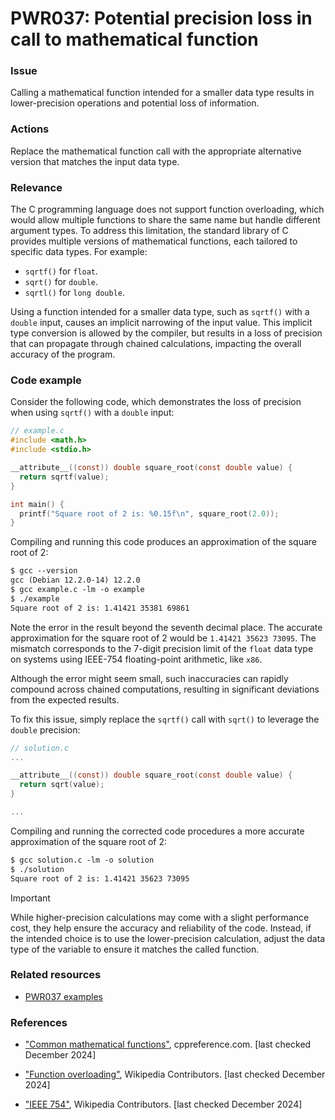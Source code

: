 # PWR037: Potential precision loss in call to mathematical function

### Issue

Calling a mathematical function intended for a smaller data type results in
lower-precision operations and potential loss of information.

### Actions

Replace the mathematical function call with the appropriate alternative version
that matches the input data type.

### Relevance

The C programming language does not support function overloading, which would
allow multiple functions to share the same name but handle different argument
types. To address this limitation, the standard library of C provides multiple
versions of mathematical functions, each tailored to specific data types. For
example:

- `sqrtf()` for `float`.
- `sqrt()` for `double`.
- `sqrtl()` for `long double`.

Using a function intended for a smaller data type, such as `sqrtf()` with a
`double` input, causes an implicit narrowing of the input value. This implicit
type conversion is allowed by the compiler, but results in a loss of precision
that can propagate through chained calculations, impacting the overall accuracy
of the program.

### Code example

Consider the following code, which demonstrates the loss of precision when
using `sqrtf()` with a `double` input:

```c
// example.c
#include <math.h>
#include <stdio.h>

__attribute__((const)) double square_root(const double value) {
  return sqrtf(value);
}

int main() {
  printf("Square root of 2 is: %0.15f\n", square_root(2.0));
}
```

Compiling and running this code produces an approximation of the square root of
2:

```txt
$ gcc --version    
gcc (Debian 12.2.0-14) 12.2.0
$ gcc example.c -lm -o example
$ ./example
Square root of 2 is: 1.41421 35381 69861
```

Note the error in the result beyond the seventh decimal place. The accurate
approximation for the square root of 2 would be `1.41421 35623 73095`. The
mismatch corresponds to the 7-digit precision limit of the `float` data type on
systems using IEEE-754 floating-point arithmetic, like `x86`.

Although the error might seem small, such inaccuracies can rapidly compound
across chained computations, resulting in significant deviations from the
expected results.

To fix this issue, simply replace the `sqrtf()` call with `sqrt()` to leverage
the `double` precision:

```c
// solution.c
...

__attribute__((const)) double square_root(const double value) {
  return sqrt(value);
}

...
```

Compiling and running the corrected code procedures a more accurate
approximation of the square root of 2:

```txt
$ gcc solution.c -lm -o solution
$ ./solution
Square root of 2 is: 1.41421 35623 73095
```

> [!IMPORTANT]
> While higher-precision calculations may come with a slight performance cost,
> they help ensure the accuracy and reliability of the code. Instead, if the
> intended choice is to use the lower-precision calculation, adjust the data
> type of the variable to ensure it matches the called function.

### Related resources

- [PWR037
  examples](https://github.com/codee-com/open-catalog/tree/main/Checks/PWR037/)

### References

- ["Common mathematical
functions"](https://en.cppreference.com/w/c/numeric/math), cppreference.com.
[last checked December 2024]

- ["Function overloading"](https://en.wikipedia.org/wiki/Function_overloading),
Wikipedia Contributors. [last checked December 2024]

- ["IEEE
754"](https://en.wikipedia.org/wiki/IEEE_754#Basic_and_interchange_formats),
Wikipedia Contributors. [last checked December 2024]
